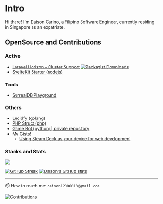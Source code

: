 # Intro

Hi there! I'm Daison Carino, a Filipino Software Engineer, currently residing in Singapore as an expatriate.

## OpenSource and Contributions

### Active

  - [Laravel Horizon - Cluster Support](https://github.com/daison12006013/laravel-horizon-cluster) [![Packagist Downloads](https://img.shields.io/packagist/dt/daison/laravel-horizon-cluster)](https://packagist.org/packages/daison/laravel-horizon-cluster/stats)
  - [SvelteKit Starter (nodejs)](https://github.com/daison12006013/sveltekit-starter)

### Tools
  - [SurrealDB Playground](https://surrealdb.daisoncarino.com)

### Others

  - [Lucidfy (golang)](https://github.com/lucidfy/lucid)
  - [PHP Struct (php)](https://github.com/daison12006013/php-struct)
  - [Game Bot (python) | private repository](https://github.com/daison12006013/pybot-rox)
  - My Gists!
    - [Using Steam Deck as your device for web development](https://gist.github.com/daison12006013/c192e5c017262c90513dffcdd16339c4)

### Stacks and Stats

![](https://skillicons.dev/icons?i=laravel,go,nodejs,svelte,vuejs,react,jquery,angular,aws)

[![GitHub Streak](https://streak-stats.demolab.com?user=daison12006013&theme=swift&hide_border=true&border_radius=10&date_format=j%20M%5B%20Y%5D&card_width=200&hide_current_streak=true&hide_longest_streak=true)](https://github.com/daison12006013) [![Daison's GitHub stats](https://github-readme-stats.vercel.app/api?username=daison12006013&show_icons=true)](https://github.com/daison12006013)

---

📫 How to reach me: `daison12006013@gmail.com`

[![Contributions](https://komarev.com/ghpvc/?username=daison12006013&color=green)](https://github.com/daison12006013)
